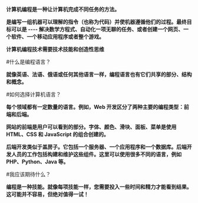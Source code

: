 **计算机编程是一种让计算机完成不同任务的方法。**

**是编写一组机器可以理解的指令（也称为代码）并使机器遵循他们的过程。最终目标可以是 ---- 解决数学方程式、自动化一项无聊的任务、或者创建一个网页、一个软件、一个移动应用程序或者整个游戏。**

**计算机编程技术需要技术技能和创造性思维**

#什么是编程语言？

**就像英语、法语、俄语或任何其他语言一样，编程语言也有它们共享的部分、结构和概念。**

#如何选择计算机语言？

**每个领域都有一定数量的语言。例如，Web 开发区分了两种主要的编程类型：前端和后端。**

**网站的前端是用户可以看到的部分。字体、颜色、滑块、面板、菜单是使用 HTML、CSS 和 JavaScript 的组合创建的。**

**后端开发类似于盖房子。它包括一个服务器、一个应用程序和一个数据库。后端开发人员的工作包括构建和维护这些组件。这里可以使用很多不同的语言，例如 PHP、Python、Java 等。**

#我应该期待什么？

**编程是一种技能。就像每项技能一样，您需要投入一些时间和精力才能看到​​结果。这可能并不容易，但绝对值得一试！**